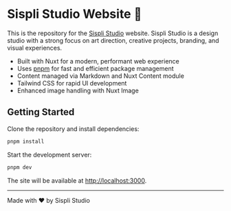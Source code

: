 
# Sispli Studio Website 🧚

This is the repository for the [Sispli Studio](https://sispli.com) website. Sispli Studio is a design studio with a strong focus on art direction, creative projects, branding, and visual experiences.

- Built with Nuxt for a modern, performant web experience
- Uses [pnpm](https://pnpm.io/) for fast and efficient package management
- Content managed via Markdown and Nuxt Content module
- Tailwind CSS for rapid UI development
- Enhanced image handling with Nuxt Image

## Getting Started

Clone the repository and install dependencies:

```bash
pnpm install
```

Start the development server:

```bash
pnpm dev
```

The site will be available at [http://localhost:3000](http://localhost:3000).

---

Made with ❤️ by Sispli Studio
